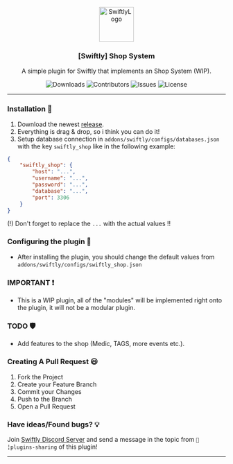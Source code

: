 <p align="center">
  <a href="https://github.com/swiftly-solution/swiftly_shop">
    <img src="https://cdn.swiftlycs2.net/swiftly-logo.png" alt="SwiftlyLogo" width="80" height="80">
  </a>

  <h3 align="center">[Swiftly] Shop System</h3>

  <p align="center">
    A simple plugin for Swiftly that implements an Shop System (WIP).
    <br/>
  </p>
</p>

<p align="center">
  <img src="https://img.shields.io/github/downloads/swiftly-solution/swiftly_shop/total" alt="Downloads"> 
  <img src="https://img.shields.io/github/contributors/swiftly-solution/swiftly_shop?color=dark-green" alt="Contributors">
  <img src="https://img.shields.io/github/issues/swiftly-solution/swiftly_shop" alt="Issues">
  <img src="https://img.shields.io/github/license/swiftly-solution/swiftly_shop" alt="License">
</p>

---

### Installation 👀

1. Download the newest [release](https://github.com/swiftly-solution/swiftly_shop/releases).
2. Everything is drag & drop, so i think you can do it!
3. Setup database connection in `addons/swiftly/configs/databases.json` with the key `swiftly_shop` like in the following example:
```json
{
    "swiftly_shop": {
        "host": "...",
        "username": "...",
        "password": "...",
        "database": "...",
        "port": 3306
    }
}
```
(!) Don't forget to replace the `...` with the actual values !!

### Configuring the plugin 🧐

* After installing the plugin, you should change the default values from ``addons/swiftly/configs/swiftly_shop.json``

### IMPORTANT ❗

* This is a WIP plugin, all of the "modules" will be implemented right onto the plugin, it will not be a modular plugin.

### TODO 🛡️

* Add features to the shop (Medic, TAGS, more events etc.).

### Creating A Pull Request 😃

1. Fork the Project
2. Create your Feature Branch
3. Commit your Changes
4. Push to the Branch
5. Open a Pull Request

### Have ideas/Found bugs? 💡
Join [Swiftly Discord Server](https://swiftlycs2.net/discord) and send a message in the topic from `📕╎plugins-sharing` of this plugin!

---